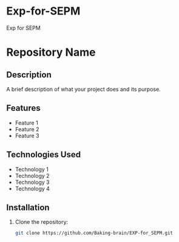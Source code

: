 # Exp-for-SEPM
Exp for SEPM

# Repository Name

## Description
A brief description of what your project does and its purpose.

## Features
- Feature 1
- Feature 2
- Feature 3

## Technologies Used
- Technology 1
- Technology 2
- Technology 3
- Technology 4

## Installation
1. Clone the repository:
   ```bash
   git clone https://github.com/Baking-brain/EXP-for_SEPM.git
